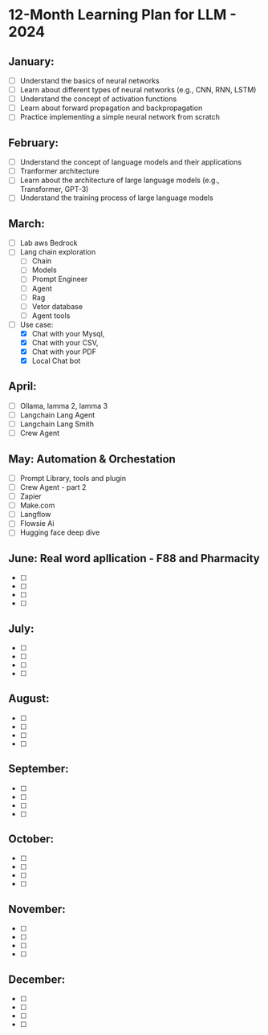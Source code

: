 # 12-Month Learning Plan for LLM - 2024

## January: 

- [ ] Understand the basics of neural networks
- [ ] Learn about different types of neural networks (e.g., CNN, RNN, LSTM)
- [ ] Understand the concept of activation functions
- [ ] Learn about forward propagation and backpropagation
- [ ] Practice implementing a simple neural network from scratch

## February: 

- [ ] Understand the concept of language models and their applications
- [ ] Tranformer architecture
- [ ] Learn about the architecture of large language models (e.g., Transformer, GPT-3)
- [ ] Understand the training process of large language models

## March: 

- [ ] Lab aws Bedrock
- [ ] Lang chain exploration
  - [ ] Chain
  - [ ] Models
  - [ ] Prompt Engineer
  - [ ] Agent
  - [ ] Rag
  - [ ] Vetor database
  - [ ] Agent tools
- [ ] Use case: 
  - [x] Chat with your Mysql, 
  - [x] Chat with your CSV, 
  - [x] Chat with your PDF
  - [x] Local Chat bot

## April: 

- [ ] Ollama, lamma 2, lamma 3
- [ ] Langchain Lang Agent
- [ ] Langchain Lang Smith
- [ ] Crew Agent

## May: Automation & Orchestation

- [ ] Prompt Library, tools and plugin
- [ ] Crew Agent - part 2
- [ ] Zapier
- [ ] Make.com
- [ ] Langflow
- [ ] Flowsie Ai
- [ ] Hugging face deep dive

## June: Real word apllication - F88 and Pharmacity

- [ ] 
- [ ] 
- [ ] 
- [ ] 


## July: 

- [ ] 
- [ ] 
- [ ] 
- [ ] 


## August: 

- [ ] 
- [ ] 
- [ ] 
- [ ] 


## September: 

- [ ] 
- [ ] 
- [ ] 
- [ ] 


## October: 

- [ ] 
- [ ] 
- [ ] 
- [ ] 


## November: 

- [ ] 
- [ ] 
- [ ] 
- [ ] 

## December: 

- [ ] 
- [ ] 
- [ ] 
- [ ] 
